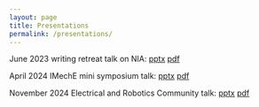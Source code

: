 ```yaml
---
layout: page
title: Presentations
permalink: /presentations/
---
```


June 2023 writing retreat talk on NIA:
[pptx](/download/New_Investigator_Award_JF.pptx) [pdf](/download/New_Investigator_Award_JF.pdf)

April 2024 IMechE mini symposium talk:
[pptx](/download/CONTROL2024_IMechEsymp_JF.pptx) [pdf](/download/CONTROL2024_IMechEsymp_JF.pdf)

November 2024 Electrical and Robotics Community talk:
[pptx](/download/NIA_updated_JF.pptx) [pdf](/download/NIA_updated_JF.pdf)
